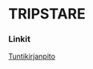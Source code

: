 # TRIPSTARE



### Linkit
[Tuntikirjanpito](https://docs.google.com/spreadsheets/d/1jDFr-9H4ntko55PDcn9fuxuNxkbz-8J2Le3PAzoEF_g/edit?usp=sharing)
